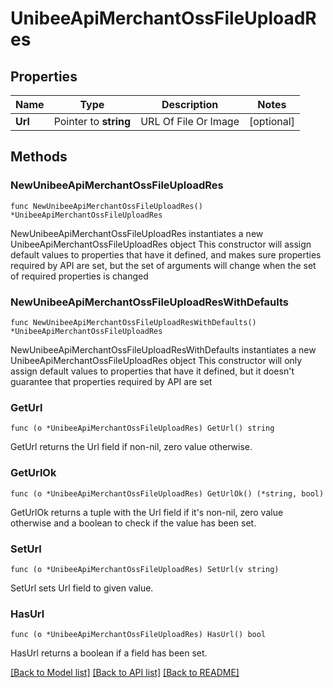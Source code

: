 # UnibeeApiMerchantOssFileUploadRes

## Properties

Name | Type | Description | Notes
------------ | ------------- | ------------- | -------------
**Url** | Pointer to **string** | URL Of File Or Image | [optional] 

## Methods

### NewUnibeeApiMerchantOssFileUploadRes

`func NewUnibeeApiMerchantOssFileUploadRes() *UnibeeApiMerchantOssFileUploadRes`

NewUnibeeApiMerchantOssFileUploadRes instantiates a new UnibeeApiMerchantOssFileUploadRes object
This constructor will assign default values to properties that have it defined,
and makes sure properties required by API are set, but the set of arguments
will change when the set of required properties is changed

### NewUnibeeApiMerchantOssFileUploadResWithDefaults

`func NewUnibeeApiMerchantOssFileUploadResWithDefaults() *UnibeeApiMerchantOssFileUploadRes`

NewUnibeeApiMerchantOssFileUploadResWithDefaults instantiates a new UnibeeApiMerchantOssFileUploadRes object
This constructor will only assign default values to properties that have it defined,
but it doesn't guarantee that properties required by API are set

### GetUrl

`func (o *UnibeeApiMerchantOssFileUploadRes) GetUrl() string`

GetUrl returns the Url field if non-nil, zero value otherwise.

### GetUrlOk

`func (o *UnibeeApiMerchantOssFileUploadRes) GetUrlOk() (*string, bool)`

GetUrlOk returns a tuple with the Url field if it's non-nil, zero value otherwise
and a boolean to check if the value has been set.

### SetUrl

`func (o *UnibeeApiMerchantOssFileUploadRes) SetUrl(v string)`

SetUrl sets Url field to given value.

### HasUrl

`func (o *UnibeeApiMerchantOssFileUploadRes) HasUrl() bool`

HasUrl returns a boolean if a field has been set.


[[Back to Model list]](../README.md#documentation-for-models) [[Back to API list]](../README.md#documentation-for-api-endpoints) [[Back to README]](../README.md)


